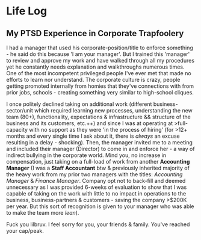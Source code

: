 # Life Log


## My PTSD Experience in Corporate Trapfoolery

I had a manager that used his corporate-position/title to enforce something - he said do this because 'I am your manager'. But I trained this 'manager' to review and approve my work and have walked through all my procedures yet he constantly needs explanation and walkthroughs numerous times. One of the most incompetent privileged people I've ever met that made no efforts to learn nor understand. The corporate culture is crazy, people getting promoted internally from homies that they've connections with from prior jobs, schools - creating something very similar to high-school cliques.

I once politely declined taking on additional work (different business-sector/unit which required learning new processes, understanding the new team (80+), functionality, expectations & infrastructure && structure of the business and its customers, etc.++) and since I was at operating at >full-capacity with no support as they were 'in the process of hiring' (for >12+ months and every single time I ask about it, there is *always* an excuse resulting in a delay - shocking). Then, the manager invited me to a meeting and included their manager (Director) to come in and enforce her - a way of indirect bullying in the corporate world. Mind you, no increase in compensation, just taking on a full-load of work from another **Accounting Manager** (I was a **Staff Accountant** btw & previously inherited majority of the heavy work from my prior two managers with the titles: *Accounting Manager* & *Finance Manager*. Company opt not to back-fill and deemed unnecessary as I was provided 6-weeks of evaluation to show that I was capable of taking on the work with little to no impact in operations to the business, business-partners & customers - saving the company >$200K per year. But this sort of recognition is given to your manager who was able to make the team more *lean*).

Fuck you lilbruv. I feel sorry for you, your friends & family. You've reached your cap/peak.